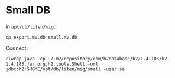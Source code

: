 

# Small DB

in ``opt/db/liten/mig``:

```
cp export.mv.db small.mv.db
```

Connect:

```
rlwrap java -cp ~/.m2/repository/com/h2database/h2/1.4.183/h2-1.4.183.jar org.h2.tools.Shell -url jdbc:h2:$HOME/opt/db/liten/mig/small -user sa
```

